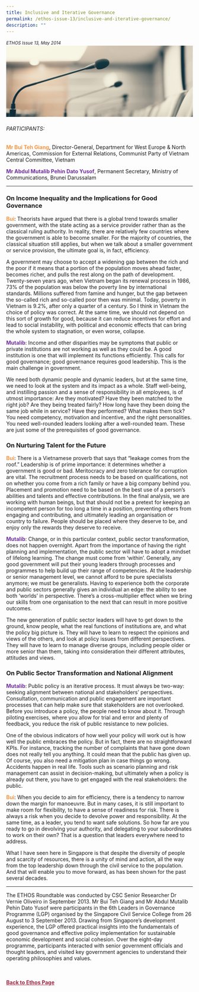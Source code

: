 ```yaml
---
title: Inclusive and Iterative Governance
permalink: /ethos-issue-13/inclusive-and-iterative-governance/
description: ""
---
```

<style>

.back a
{
	color: #9f2943;
	font-weight: bold;
}

#banner img
{
	width:100%;
}
	
.author
{
border-bottom: 1px solid black;
margin-top:40px;
padding-bottom:30px;
border-top: 1px solid black;	

}

.author p {
	font-size: 0.9em;
	line-height:24px !important;
	}	

.break
{
   border-top: 1px solid  black;
   border-bottom: 1px solid black;
	 padding:20px;
	text-align:center;
	margin-top:50px;
}
	
.break1
{
font-family: Georgia;
	font-size:20px;
	font-style: italic;
	font-weight: bold;
}

.boxheader {
	color: white !important;
	}	

.containerbox {
	background-color: #eceedb;
	border-radius: 10px;
	padding: 5%;
	margin-top: 5%;
	
	}	

li {
	font-size: 15px !important;
	
	}	

</style>

<em><small>ETHOS Issue 13, May 2014</small></em>
<img src="/images/Landing_Banner_Images/banner_roundtable.jpg">


  
<h6>PARTICIPANTS:</h6>  
  
<p class="small-text"><strong><span style="color: #f79646;">Mr Bui Teh Giang</span></strong>, Director-General, Department for West Europe &amp; North Americas, Commission for External Relations, Communist Party of Vietnam Central Committee, Vietnam  
</p>  
  
<p class="small-text"><strong><span style="color: #7030a0;">Mr Abdul Mutalib Pehin Dato Yusof</span></strong>, Permanent Secretary, Ministry of Communications, Brunei Darussalam</p>  
  
<hr>  
  
<h3>On Income Inequality and the Implications for Good Governance</h3>  
  
<p><strong><span style="color: #f79646;">Bui</span></strong>: Theorists have argued that there is a global trend towards smaller government, with the state acting as a service provider rather than as the classical ruling authority. In reality, there are relatively few countries where the government is able to become smaller. For the majority of countries, the classical situation still applies, but when we talk about a smaller government or service provision, the ultimate goal is, in fact, efficiency.</p>  
  
<p>A government may choose to accept a widening gap between the rich and the poor if it means that a portion of the population moves ahead faster, becomes richer, and pulls the rest along on the path of development. Twenty-seven years ago, when Vietnam began its renewal process in 1986, 73% of the population was below the poverty line by international standards. Millions suffered from famine and hunger, but the gap between the so-called rich and so-called poor then was minimal. Today, poverty in Vietnam is 9.2%, after only a quarter of a century. So I think in Vietnam the choice of policy was correct. At the same time, we should not depend on this sort of growth for good, because it can reduce incentives for effort and lead to social instability, with political and economic effects that can bring the whole system to stagnation, or even worse, collapse.</p>  
  
<p><strong><span style="color: #7030a0;">Mutalib</span></strong>: Income and other disparities may be symptoms that public or private institutions are not working as well as they could be. A good institution is one that will implement its functions efficiently. This calls for good governance; good governance requires good leadership. This is the main challenge in government.</p>  
  
<p>We need both dynamic people and dynamic leaders, but at the same time, we need to look at the system and its impact as a whole. Staff well-being, and instilling passion and a sense of responsibility in all employees, is of utmost importance: Are they motivated? Have they been matched to the right job? Are they being treated fairly? How long have they been doing the same job while in service? Have they performed? What makes them tick? You need competency, motivation and incentive, and the right personalities. You need well-rounded leaders looking after a well-rounded team. These are just some of the prerequisites of good governance.</p>  
  
<h3>On Nurturing Talent for the Future</h3>  
  
<p><strong><span style="color: #f79646;">Bui</span></strong>: There is a Vietnamese proverb that says that “leakage comes from the roof.” Leadership is of prime importance: it determines whether a government is good or bad. Meritocracy and zero tolerance for corruption are vital. The recruitment process needs to be based on qualifications, not on whether you come from a rich family or have a big company behind you. Placement and promotion need to be based on the best use of a person’s abilities and talents and effective contributions. In the final analysis, we are working with human beings, but that should not be a pretext for keeping an incompetent person for too long a time in a position, preventing others from engaging and contributing, and ultimately leading an organisation or country to failure. People should be placed where they deserve to be, and enjoy only the rewards they deserve to receive.</p>  
  
<p><strong><span style="color: #7030a0;">Mutalib</span></strong>: Change, or in this particular context, public sector transformation, does not happen overnight. Apart from the importance of having the right planning and implementation, the public sector will have to adopt a mindset of lifelong learning. The change must come from ‘within’. Generally, any good government will put their young leaders through processes and programmes to help build up their range of competencies. At the leadership or senior management level, we cannot afford to be pure specialists anymore; we must be generalists. Having to experience both the corporate and public sectors generally gives an individual an edge: the ability to see both ‘worlds’ in perspective. There’s a cross-multiplier effect when we bring our skills from one organisation to the next that can result in more positive outcomes.</p>  
  
<p>The new generation of public sector leaders will have to get down to the ground, know people, what the real functions of institutions are, and what the policy big picture is. They will have to learn to respect the opinions and views of the others, and look at policy issues from different perspectives. They will have to learn to manage diverse groups, including people older or more senior than them, taking into consideration their different attributes, attitudes and views.</p>  
  
<h3>On Public Sector Transformation and National Alignment</h3>  
  
<p><strong><span style="color: #7030a0;">Mutalib</span></strong>: Public policy is an iterative process. It must always be two-way: seeking alignment between national and stakeholders’ perspectives. Consultation, communication and public engagement are important processes that can help make sure that stakeholders are not overlooked. Before you introduce a policy, the people need to know about it. Through piloting exercises, where you  allow for trial and error and plenty of feedback, you reduce the risk of public resistance to new policies.</p>  
  
<p>One of the obvious indicators of how well your policy will work out is how well the public embraces the policy. But in fact, there are no straightforward KPIs. For instance, tracking the number of complaints that have gone down does not really tell you anything. It could mean that the public has given up. Of course, you also need a mitigation plan in case things go wrong. Accidents happen in real life. Tools such as scenario planning and risk management can assist in decision-making, but ultimately when a policy is already out there, you have to get engaged with the real stakeholders: the public.</p>  
  
<p><strong><span style="color: #f79646;">Bui</span></strong>: When you decide to aim for efficiency, there is a tendency to narrow down the margin for manoeuvre. But in many cases, it is still important to make room for flexibility, to have a sense of readiness for risk. There is always a risk when you decide to devolve power and responsibility. At the same time, as a leader, you tend to want safe solutions. So how far are you ready to go in devolving your authority, and delegating to your subordinates to work on their own? That is a question that leaders everywhere need to address.</p>  
  
<p>What I have seen here in Singapore is that despite the diversity of people and scarcity of resources, there is a unity of mind and action, all the way from the top leadership down through the civil service to the population. And that will enable you to move forward, as has been shown for the past several decades.</p>  
  
<hr>  
  
<p class="small-text">The ETHOS Roundtable was conducted by CSC Senior Researcher Dr Vernie Oliveiro in September 2013. Mr Bui Teh Giang and Mr Abdul Mutalib Pehin Dato Yusof were participants in the 6th Leaders in Governance Programme (LGP) organised by the Singapore Civil Service College from 26 August to 3 September 2013. Drawing from Singapore’s development experience, the LGP offered practical insights into the fundamentals of good governance and effective policy implementation for sustainable economic development and social cohesion. Over the eight-day programme, participants interacted with senior government officials and thought leaders, and visited key government agencies to understand their operating philosophies and values.</p>



<br>
<br>	
<div class="back">
<a href="/ethos/">Back to Ethos Page</a>	
</div>